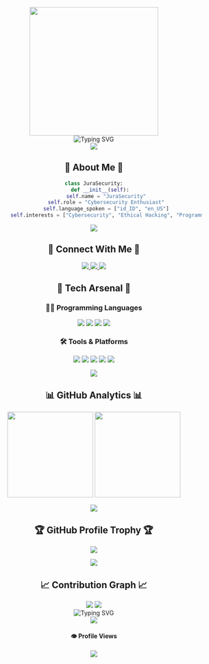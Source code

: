 <div align="center">
  <img src="https://github.com/user-attachments/assets/4018ff72-6d71-41cd-81bf-a5344f40bec7" width="300"/>
  
  <div>
    <img src="https://readme-typing-svg.demolab.com?font=Fira+Code&weight=600&size=28&duration=4000&pause=1000&color=00FF00&center=true&vCenter=true&width=700&lines=⭐+Welcome+to+JuraSecurity's+Terminal+⭐;root%40JuraSecurity%3A%7E%23+whoami;🔰+Cybersecurity+Enthusiast+%7C+Ethical+Hacker+🔰;💻+Programmer+%7C+Security+Researcher+💻" alt="Typing SVG" />
  </div>

  <img src="https://user-images.githubusercontent.com/73097560/115834477-dbab4500-a447-11eb-908a-139a6edaec5c.gif">

  <h2>🌟 About Me 🌟</h2>
  
  ```python
  class JuraSecurity:
      def __init__(self):
          self.name = "JuraSecurity"
          self.role = "Cybersecurity Enthusiast"
          self.language_spoken = ["id_ID", "en_US"]
          self.interests = ["Cybersecurity", "Ethical Hacking", "Programming"]
  ```

  <img src="https://user-images.githubusercontent.com/73097560/115834477-dbab4500-a447-11eb-908a-139a6edaec5c.gif">

  <h2>💫 Connect With Me 💫</h2>
  <a href="mailto:sasageyo960@gmail.com">
    <img src="https://img.shields.io/badge/Gmail-D14836?style=for-the-badge&logo=gmail&logoColor=white"/>
  </a>
  <a href="https://t.me/hellojura">
    <img src="https://img.shields.io/badge/Telegram-2CA5E0?style=for-the-badge&logo=telegram&logoColor=white"/>
  </a>
  <a href="https://instagram.com/octagronnn">
    <img src="https://img.shields.io/badge/Instagram-E4405F?style=for-the-badge&logo=instagram&logoColor=white"/>
  </a>

  <h2>🚀 Tech Arsenal 🚀</h2>
  
  <h3>👨‍💻 Programming Languages</h3>
  <p>
    <img src="https://img.shields.io/badge/Python-3776AB?style=for-the-badge&logo=python&logoColor=white"/>
    <img src="https://img.shields.io/badge/JavaScript-F7DF1E?style=for-the-badge&logo=javascript&logoColor=black"/>
    <img src="https://img.shields.io/badge/HTML5-E34F26?style=for-the-badge&logo=html5&logoColor=white"/>
    <img src="https://img.shields.io/badge/CSS3-1572B6?style=for-the-badge&logo=css3&logoColor=white"/>
  </p>

  <h3>🛠 Tools & Platforms</h3>
  <p>
    <img src="https://img.shields.io/badge/Linux-FCC624?style=for-the-badge&logo=linux&logoColor=black"/>
    <img src="https://img.shields.io/badge/Kali_Linux-557C94?style=for-the-badge&logo=kali-linux&logoColor=white"/>
    <img src="https://img.shields.io/badge/Shell_Script-121011?style=for-the-badge&logo=gnu-bash&logoColor=white"/>
    <img src="https://img.shields.io/badge/Git-F05032?style=for-the-badge&logo=git&logoColor=white"/>
    <img src="https://img.shields.io/badge/VSCode-0078D4?style=for-the-badge&logo=visual%20studio%20code&logoColor=white"/>
  </p>

  <img src="https://user-images.githubusercontent.com/73097560/115834477-dbab4500-a447-11eb-908a-139a6edaec5c.gif">

  <h2>📊 GitHub Analytics 📊</h2>

  <p>
    <img height="200em" src="https://github-readme-stats.vercel.app/api?username=JuraSecurity&show_icons=true&count_private=true&theme=radical&include_all_commits=true"/>
    <img height="200em" src="https://github-readme-stats.vercel.app/api/top-langs/?username=JuraSecurity&layout=compact&theme=radical"/>
  </p>

  <p>
    <img src="https://github-readme-streak-stats.herokuapp.com/?user=JuraSecurity&theme=radical&hide_border=false"/>
  </p>

  <h2>🏆 GitHub Profile Trophy 🏆</h2>
  <p>
    <img src="https://github-profile-trophy.vercel.app/?username=JuraSecurity&theme=radical&no-frame=true&no-bg=false&margin-w=4&row=1"/>
  </p>

  <img src="https://user-images.githubusercontent.com/73097560/115834477-dbab4500-a447-11eb-908a-139a6edaec5c.gif">

  <h2>📈 Contribution Graph 📈</h2>
  <img src="https://github-readme-activity-graph.vercel.app/graph?username=JuraSecurity&theme=react-dark&hide_border=true&area=true"/>

  <img src="https://user-images.githubusercontent.com/73097560/115834477-dbab4500-a447-11eb-908a-139a6edaec5c.gif">

  <div>
    <img src="https://readme-typing-svg.demolab.com?font=Fira+Code&weight=600&size=28&duration=4000&pause=1000&color=00FF00&center=true&vCenter=true&width=700&lines=root%40JuraSecurity%3A%7E%23+exit" alt="Typing SVG" />
  </div>

  <img src="https://capsule-render.vercel.app/api?type=waving&color=gradient&height=100&section=footer"/>

  <h4>👁️ Profile Views</h4>
  <img src="https://profile-counter.glitch.me/JuraSecurity/count.svg"/>
</div>
